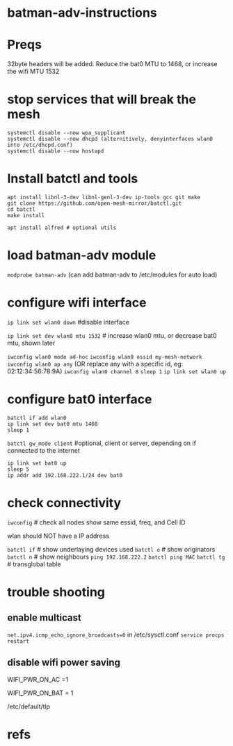 # batman-adv-instructions

# Preqs
32byte headers will be added. Reduce the bat0 MTU to 1468, or increase the wifi MTU 1532

# stop services that will break the mesh
```
systemctl disable --now wpa_supplicant
systemctl disable --now dhcpd (alternitively, denyinterfaces wlan0 into /etc/dhcpd.conf)
systemctl disable --now hostapd
```

# Install batctl and tools
```
apt install libnl-3-dev libnl-genl-3-dev ip-tools gcc git make
git clone https://github.com/open-mesh-mirror/batctl.git
cd batctl
make install
```

```
apt install alfred # optional utils
```

# load batman-adv module
`modprobe batman-adv` (can add batman-adv to /etc/modules for auto load)

# configure wifi interface
`ip link set wlan0 down` #disable interface

`ip link set dev wlan0 mtu 1532` # increase wlan0 mtu, or decrease bat0 mtu, shown later

`iwconfig wlan0 mode ad-hoc`
`iwconfig wlan0 essid my-mesh-network`
`iwconfig wlan0 ap any` (OR replace any with a specific id, eg: 02:12:34:56:78:9A)
`iwconfig wlan0 channel 8`
`sleep 1`
`ip link set wlan0 up`

# configure bat0 interface
```
batctl if add wlan0
ip link set dev bat0 mtu 1468
sleep 1
```
`batctl gw_mode client` #optional, client or server, depending on if connected to the internet
```
ip link set bat0 up
sleep 5
ip addr add 192.168.222.1/24 dev bat0
```

# check connectivity
`iwconfig` # check all nodes show same essid, freq, and Cell ID

wlan should NOT have a IP address

`batctl if` # show underlaying devices used
`batctl o` # show originators
`batctl n` # show neighbours
`ping 192.168.222.2`
`batctl ping MAC`
`batctl tg` # transglobal table


# trouble shooting
## enable multicast
`net.ipv4.icmp_echo_ignore_broadcasts=0` in /etc/sysctl.conf
`service procps restart`

## disable wifi power saving
WIFI_PWR_ON_AC =1

WIFI_PWR_ON_BAT = 1

/etc/default/tlp
  
# refs 
